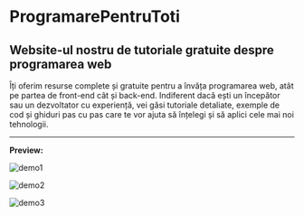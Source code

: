 # ProgramarePentruToti
<h2>Website-ul nostru de tutoriale gratuite despre programarea web</h2>
<p>Îți oferim resurse complete și gratuite pentru a învăța programarea web, atât pe partea de front-end cât și back-end. Indiferent dacă ești un începător sau un dezvoltator cu experiență, vei găsi tutoriale detaliate, exemple de cod și ghiduri pas cu pas 
care te vor ajuta să înțelegi și să aplici cele mai noi tehnologii.</p>
<hr>
<p><strong>Preview:</strong></p>

![demo1](https://github.com/user-attachments/assets/d1d974a6-8073-4b2d-b059-32143c7daaaf)

![demo2](https://github.com/user-attachments/assets/0efd0621-d5dc-4472-92dd-3dd69393790a)

![demo3](https://github.com/user-attachments/assets/d30b94a7-db4e-49d8-a61d-c6417f1d898b)


